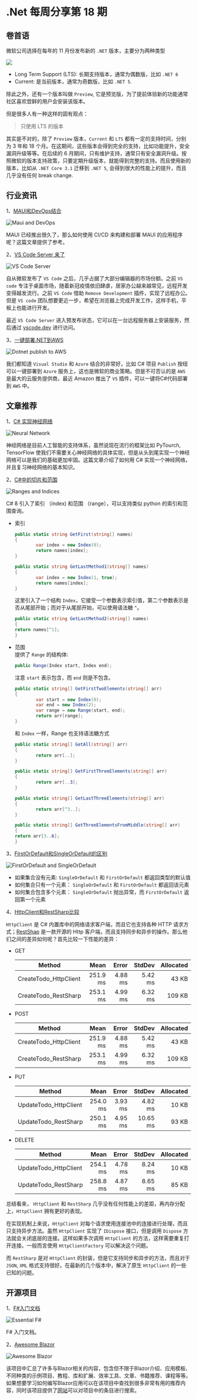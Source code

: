 # .Net 每周分享第 18 期

## 卷首语
微软公司选择在每年的 11 月份发布新的 `.NET` 版本，主要分为两种类型  

![](https://dotnetweeklyimages.blob.core.windows.net/018/DotnetEdition.png)  

- Long Term Support (LTS): 长期支持版本，通常为偶数版，比如 `.NET 6`
- Current: 是当前版本，通常为奇数版，比如 `.NET 5`.  

除此之外，还有一个版本叫做 `Preview`, 它是预览版，为了提前体验新的功能通常社区喜欢尝鲜的用户会安装该版本。 

但是很多人有一种这样的固有观点： 
> 只使用 LTS 的版本

其实是不对的，除了 `Preview` 版本，`Current` 和 `LTS` 都有一定的支持时间，分别为 3 年和 18 个月。在这期间，这些版本会得到完全的支持，比如功能提升，安全漏洞升级等等。在后续的 6 月期间，只有维护支持，通常只有安全漏洞升级。按照微软的版本支持政策，只要定期升级版本，就能得到完整的支持。而且使用新的版本，比如从 `.NET Core 3.1` 迁移到 `.NET 5`, 会得到很大的性能上的提升，而且几乎没有任何 break change. 

## 行业资讯

1、[MAUI和DevOps结合](https://devblogs.microsoft.com/dotnet/devops-for-dotnet-maui/)  

![Maui and DevOps](https://dotnetweeklyimages.blob.core.windows.net/018/MauiAndDevOps.png)

MAUI 已经推出很久了，那么如何使用 CI/CD 来构建和部署 MAUI 的应用程序呢？这篇文章提供了参考。

2、[VS Code Server 来了](https://dotnetweeklyimages.blob.core.windows.net/018/VSCodeServer.png)

![VS Code Server](https://dotnetweeklyimages.blob.core.windows.net/018/VSCodeServer.png)

自从微软发布了 `VS Code` 之后，几乎占据了大部分编辑器的市场份额。之前 `VS code` 专注于桌面市场，随着新冠疫情依旧肆虐，居家办公越来越常见，远程开发变得越发流行。之前 `VS Code` 借助 `Remove Development` 插件，实现了远程办公。但是 `VS code` 团队想要更近一步，希望在浏览器上完成开发工作，这样手机，平板上也能进行开发。

最近 `VS Code Server` 进入预发布状态，它可以在一台远程服务器上安装服务，然后通过 [vscode.dev](http://vscode.dev) 进行访问。

3、[一键部署.NET到AWS](https://aws.amazon.com/blogs/developer/aws-announces-a-streamlined-deployment-experience-for-net-applications)

![Dotnet publish to AWS](https://dotnetweeklyimages.blob.core.windows.net/018/PublishAWS.png)

我们都知道 `Visual Studio` 和 `Azure` 结合的非常好，比如 C# 项目 `Publish` 按纽可以一键部署到 `Azure` 服务上，这也是微软的商业策略。但是不可否认的是 `AWS` 是最大的云服务提供商，最近 Amazon 推出了 `VS` 插件，可以一键将C#代码部署到 `AWS` 中。

## 文章推荐

1、[C# 实现神经网络](https://rubikscode.net/2022/07/04/implementing-simple-neural-network-in-c/)  

![Neural Network](https://dotnetweeklyimages.blob.core.windows.net/018/NeuralNetwork.png)  

神经网络是目前人工智能的支持体系，虽然说现在流行的框架比如 PyTourch, TensorFlow 使我们不需要关心神经网络的具体实现，但是从头到尾实现一个神经网络可以是我们的基础更加牢固。这篇文章介绍了如何用 C# 实现一个神经网络，并且复习神经网络的基本知识。  

2、[C#中的切片和范围](https://code-maze.com/csharp-ranges-and-indices/)  

![Ranges and Indices](https://dotnetweeklyimages.blob.core.windows.net/018/RangesAndIndices.png)  

C# 8 引入了索引 （index) 和范围 （range），可以支持类似 python 的索引和范围查询。

- 索引

    ```csharp
    public static string GetFirst(string[] names)
    {
            var index = new Index(0);
            return names[index];
    }

    public static string GetLastMethod1(string[] names)
    {
            var index = new Index(1, true);
            return names[index];
    }
    ```

    这里引入了一个结构 `Index`，它接受一个参数表示索引值，第二个参数表示是否从尾部开始；而对于从尾部开始，可以使用语法糖 `^`。

    ```csharp
    public static string GetLastMethod2(string[] names)
    {
    return names[^1];
    }
    ```

- 范围  
    提供了 `Range` 的结构体:

    ```csharp
    public Range(Index start, Index end);
    ```

    注意 `start` 表示包含，而 `end` 则是不包含。

    ```csharp
    public static string[] GetFirstTwoElements(string[] arr) 
    {
            var start = new Index(0);
            var end = new Index(2);
            var range = new Range(start, end);
            return arr[range];
    }
    ```

    和 `Index` 一样，Range 也支持语法糖方式

    ```csharp
    public static string[] GetAll(string[] arr)
    {
            return arr[..];
    }

    public static string[] GetFirstThreeElements(string[] arr) 
    {
            return arr[..3];
    }

    public static string[] GetLastThreeElements(string[] arr) 
    {
            return arr[^3..];
    }

    public static string[] GetThreeElementsFromMiddle(string[] arr) 
    {
    return arr[3..6];
    }
    ```

3、[FirstOrDefault和SingleOrDefault的区别](https://www.youtube.com/watch?v=ZTWl2s8ScMc&ab_channel=NickChapsas)

![FirstOrDefault and SingleOrDefault](https://dotnetweeklyimages.blob.core.windows.net/018/FirstOrSingle.png)

- 如果集合没有元素: `SingleOrDefault` 和 `FirstOrDefault` 都返回类型的默认值
- 如何集合只有一个元素： `SingleOrDefault` 和 `FirstOrDefault` 都返回该元素
- 如何集合包含多个元素： `SingleOrDefault` 抛出异常，而 `FirstOrDefault` 返回第一个元素

4、[HttpClient和RestSharp比较](https://code-maze.com/httpclient-vs-restsharp)

`HttpClient` 是 C# 内置库中的网络请求客户端，而且它也支持各种 HTTP 请求方式；[RestShap](https://github.com/restsharp/RestSharp) 是一款开源的 Http 客户端，而且支持同步和异步的操作。那么他们之间的差异如何呢？首先比较一下性能的差异：

- GET

    | Method                |     Mean |   Error |  StdDev | Allocated |
    | --------------------- | -------: | ------: | ------: | --------: |
    | CreateTodo_HttpClient | 251.9 ms | 4.88 ms | 5.42 ms |     43 KB |
    | CreateTodo_RestSharp  | 253.1 ms | 4.99 ms | 6.32 ms |    109 KB |

- POST

    | Method                |     Mean |   Error |  StdDev | Allocated |
    | --------------------- | -------: | ------: | ------: | --------: |
    | CreateTodo_HttpClient | 251.9 ms | 4.88 ms | 5.42 ms |     43 KB |
    | CreateTodo_RestSharp  | 253.1 ms | 4.99 ms | 6.32 ms |    109 KB |


- PUT

    | Method                |     Mean |   Error |   StdDev | Allocated |
    | --------------------- | -------: | ------: | -------: | --------: |
    | UpdateTodo_HttpClient | 254.0 ms | 3.93 ms |  4.82 ms |     10 KB |
    | UpdateTodo_RestSharp  | 250.1 ms | 4.95 ms | 10.65 ms |     93 KB |

- DELETE

    | Method                |     Mean |   Error |  StdDev | Allocated |
    | --------------------- | -------: | ------: | ------: | --------: |
    | UpdateTodo_HttpClient | 254.1 ms | 4.78 ms | 8.24 ms |     10 KB |
    | UpdateTodo_RestSharp  | 258.8 ms | 4.87 ms | 8.65 ms |     85 KB |


总结看来， `HttpClient` 和 `RestSharp` 几乎没有任何性能上的差距，再内存分配上，`HttpClient` 拥有更好的表现。

在实现机制上来说，`HttpClient` 对每个请求使用连接池中的连接进行处理，而且只支持异步方法。虽然 `HttpClient` 实现了 `IDispose` 接口，但是调用 `Dispose` 方法就会关闭底层的连接。这样如果多次调用 `HttpClient` 的方法，这样需要重复打开连接。一般而言使用 `HttpClientFactory` 可以解决这个问题。

而 `RestSharp` 是对 `HttpClient` 的封装，但是它支持同步和异步的方法，而且对于 `JSON`, `XML` 格式支持很好。在最新的几个版本中，解决了原生 `HttpClient` 的一些已知的问题。


## 开源项目

1、[F#入门文档](https://leanpub.com/essential-fsharp)

![Essential F#](https://dotnetweeklyimages.blob.core.windows.net/018/EssentialFsharp.png)

F# 入门文档。

2、[Awesome Blazor](https://github.com/AdrienTorris/awesome-blazor)

![Awesome Blazor](https://dotnetweeklyimages.blob.core.windows.net/018/AwesomeBlazor.png)

该项目中汇总了许多与Blazor相关的内容，包含但不限于Blazor介绍、应用模板、不同种类的示例项目、教程、库和扩展、效率工具、文章、书籍推荐、课程等等。如果想要学习如何编写Blazor应用可以在该项目中查找到很多非常有用的推荐内容，同时该项目提供了[网站](https://jsakamoto.github.io/awesome-blazor-browser)可以对项目中的条目进行搜索。